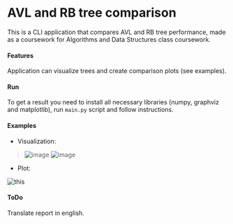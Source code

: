 # AVL and RB tree comparison
This is a CLI application that compares AVL and RB tree performance, made as a coursework for Algorithms and Data Structures class coursework.

#### Features
Application can visualize trees and create comparison plots (see examples).

#### Run
To get a result you need to install all necessary libraries (numpy, graphviz and matplotlib), run `main.py` script and follow instructions.

#### Examples
* Visualization:

> ![image](https://user-images.githubusercontent.com/71669375/226099049-4d098037-eb93-491c-87b8-ec868adc2ceb.png)
> ![image](https://user-images.githubusercontent.com/71669375/226099007-e247e778-b44b-44dc-b30f-2a4df6d894ed.png)

* Plot:

![this](https://user-images.githubusercontent.com/71669375/226099123-e7e2a463-c664-46c8-9bf2-06572cc0b3fe.png)

#### ToDo
Translate report in english.

